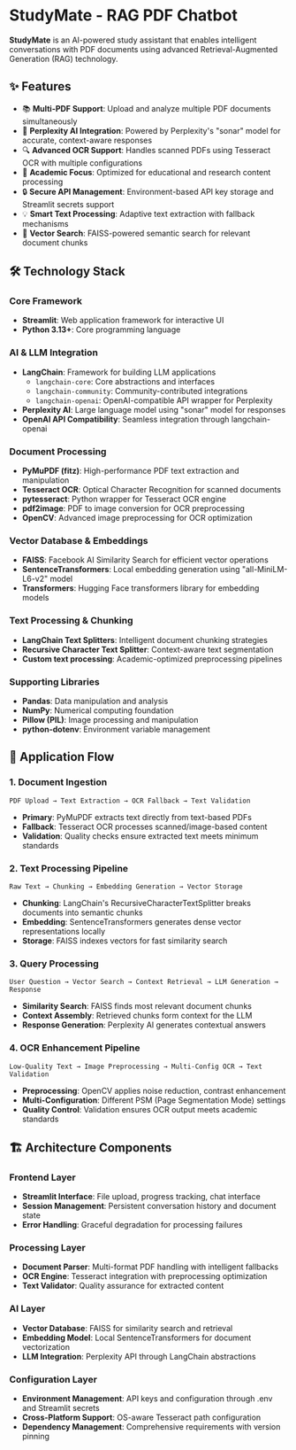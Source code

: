 # StudyMate - RAG PDF Chatbot

**StudyMate** is an AI-powered study assistant that enables intelligent conversations with PDF documents using advanced Retrieval-Augmented Generation (RAG) technology.

## ✨ Features

- 📚 **Multi-PDF Support**: Upload and analyze multiple PDF documents simultaneously
- 🤖 **Perplexity AI Integration**: Powered by Perplexity's "sonar" model for accurate, context-aware responses
- 🔍 **Advanced OCR Support**: Handles scanned PDFs using Tesseract OCR with multiple configurations
- 🎯 **Academic Focus**: Optimized for educational and research content processing
- 🔒 **Secure API Management**: Environment-based API key storage and Streamlit secrets support
- 💡 **Smart Text Processing**: Adaptive text extraction with fallback mechanisms
- 🧠 **Vector Search**: FAISS-powered semantic search for relevant document chunks

## 🛠 Technology Stack

### **Core Framework**
- **Streamlit**: Web application framework for interactive UI
- **Python 3.13+**: Core programming language

### **AI & LLM Integration**
- **LangChain**: Framework for building LLM applications
  - `langchain-core`: Core abstractions and interfaces
  - `langchain-community`: Community-contributed integrations
  - `langchain-openai`: OpenAI-compatible API wrapper for Perplexity
- **Perplexity AI**: Large language model using "sonar" model for responses
- **OpenAI API Compatibility**: Seamless integration through langchain-openai

### **Document Processing**
- **PyMuPDF (fitz)**: High-performance PDF text extraction and manipulation
- **Tesseract OCR**: Optical Character Recognition for scanned documents
- **pytesseract**: Python wrapper for Tesseract OCR engine
- **pdf2image**: PDF to image conversion for OCR preprocessing
- **OpenCV**: Advanced image preprocessing for OCR optimization

### **Vector Database & Embeddings**
- **FAISS**: Facebook AI Similarity Search for efficient vector operations
- **SentenceTransformers**: Local embedding generation using "all-MiniLM-L6-v2" model
- **Transformers**: Hugging Face transformers library for embedding models

### **Text Processing & Chunking**
- **LangChain Text Splitters**: Intelligent document chunking strategies
- **Recursive Character Text Splitter**: Context-aware text segmentation
- **Custom text processing**: Academic-optimized preprocessing pipelines

### **Supporting Libraries**
- **Pandas**: Data manipulation and analysis
- **NumPy**: Numerical computing foundation
- **Pillow (PIL)**: Image processing and manipulation
- **python-dotenv**: Environment variable management

## 🔄 Application Flow

### **1. Document Ingestion**
```
PDF Upload → Text Extraction → OCR Fallback → Text Validation
```
- **Primary**: PyMuPDF extracts text directly from text-based PDFs
- **Fallback**: Tesseract OCR processes scanned/image-based content
- **Validation**: Quality checks ensure extracted text meets minimum standards

### **2. Text Processing Pipeline**
```
Raw Text → Chunking → Embedding Generation → Vector Storage
```
- **Chunking**: LangChain's RecursiveCharacterTextSplitter breaks documents into semantic chunks
- **Embedding**: SentenceTransformers generates dense vector representations locally
- **Storage**: FAISS indexes vectors for fast similarity search

### **3. Query Processing**
```
User Question → Vector Search → Context Retrieval → LLM Generation → Response
```
- **Similarity Search**: FAISS finds most relevant document chunks
- **Context Assembly**: Retrieved chunks form context for the LLM
- **Response Generation**: Perplexity AI generates contextual answers

### **4. OCR Enhancement Pipeline**
```
Low-Quality Text → Image Preprocessing → Multi-Config OCR → Text Validation
```
- **Preprocessing**: OpenCV applies noise reduction, contrast enhancement
- **Multi-Configuration**: Different PSM (Page Segmentation Mode) settings
- **Quality Control**: Validation ensures OCR output meets academic standards

## 🏗 Architecture Components

### **Frontend Layer**
- **Streamlit Interface**: File upload, progress tracking, chat interface
- **Session Management**: Persistent conversation history and document state
- **Error Handling**: Graceful degradation for processing failures

### **Processing Layer**
- **Document Parser**: Multi-format PDF handling with intelligent fallbacks
- **OCR Engine**: Tesseract integration with preprocessing optimization
- **Text Validator**: Quality assurance for extracted content

### **AI Layer**
- **Vector Database**: FAISS for similarity search and retrieval
- **Embedding Model**: Local SentenceTransformers for document vectorization
- **LLM Integration**: Perplexity API through LangChain abstractions

### **Configuration Layer**
- **Environment Management**: API keys and configuration through .env and Streamlit secrets
- **Cross-Platform Support**: OS-aware Tesseract path configuration
- **Dependency Management**: Comprehensive requirements with version pinning
